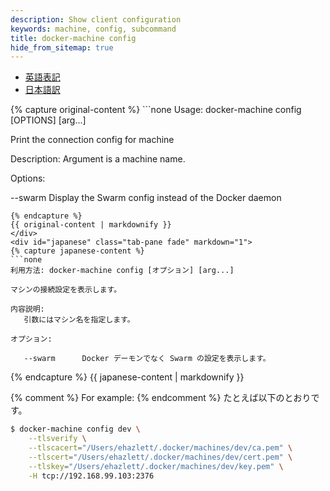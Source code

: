 ```yaml
---
description: Show client configuration
keywords: machine, config, subcommand
title: docker-machine config
hide_from_sitemap: true
---
```


<ul class="nav nav-tabs">
  <li class="active"><a data-toggle="tab" href="#origin">英語表記</a></li>
  <li><a data-toggle="tab" href="#japanese">日本語訳</a></li>
</ul>
<div class="tab-content">
  <div id="origin" class="tab-pane fade in active">
{% capture original-content %}
```none
Usage: docker-machine config [OPTIONS] [arg...]

Print the connection config for machine

Description:
   Argument is a machine name.

Options:

   --swarm      Display the Swarm config instead of the Docker daemon
```
{% endcapture %}
{{ original-content | markdownify }}
</div>
<div id="japanese" class="tab-pane fade" markdown="1">
{% capture japanese-content %}
```none
利用方法: docker-machine config [オプション] [arg...]

マシンの接続設定を表示します。

内容説明:
   引数にはマシン名を指定します。

オプション:

   --swarm      Docker デーモンでなく Swarm の設定を表示します。
```
{% endcapture %}
{{ japanese-content | markdownify }}
</div>
</div>

{% comment %}
For example:
{% endcomment %}
たとえば以下のとおりです。

```bash
$ docker-machine config dev \
    --tlsverify \
    --tlscacert="/Users/ehazlett/.docker/machines/dev/ca.pem" \
    --tlscert="/Users/ehazlett/.docker/machines/dev/cert.pem" \
    --tlskey="/Users/ehazlett/.docker/machines/dev/key.pem" \
    -H tcp://192.168.99.103:2376
```
